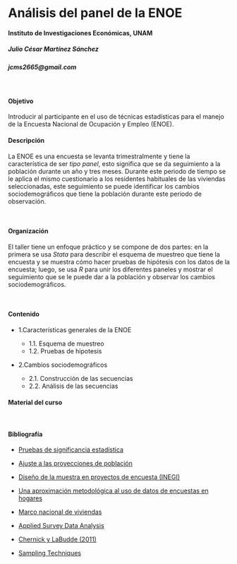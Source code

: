 
# Análisis del panel de la ENOE
#### Instituto de Investigaciones Económicas, UNAM
##### Julio César Martínez Sánchez 
##### _jcms2665@gmail.com_

<br>

#### Objetivo 

Introducir al participante en el uso de técnicas estadísticas para el manejo de la Encuesta Nacional de Ocupación y Empleo (ENOE). 
<br>

#### Descripción 

La ENOE es una encuesta se levanta trimestralmente y tiene la característica de ser _tipo panel_, esto significa que se da seguimiento a la población durante un año y tres meses. Durante este periodo de tiempo se le aplica el mismo cuestionario a los residentes habituales de las viviendas seleccionadas, este seguimiento se puede identificar los cambios sociodemográficos que tiene la población durante este periodo de observación.

<br>

#### Organización 

El taller tiene un enfoque práctico y se compone de dos partes: en la primera se usa *Stata* para describir el esquema de muestreo que tiene la encuesta y se muestra cómo hacer pruebas de hipótesis con los datos de la encuesta; luego, se usa *R* para  unir los diferentes paneles y mostrar el seguimiento que se le puede dar a la población y observar los cambios sociodemográficos.


<br>

#### Contenido

+ 1.Características generales de la ENOE
	+ 1.1. Esquema de muestreo	
	+ 1.2. Pruebas de hipotesis

+ 2.Cambios sociodemográficos
	+ 2.1. Construcción de las secuencias 
	+ 2.2. Análisis de las secuencias


#### Material del curso




<br>

#### **Bibliografía** 


* [Pruebas de significancia estadística](http://www.beta.inegi.org.mx/contenidos/proyectos/enchogares/regulares/enoe/doc/enoe_significancia.pdf)

* [Ajuste a las proyecciones de población](http://www.beta.inegi.org.mx/contenidos/proyectos/enchogares/regulares/enoe/doc/Nota_Result_Proy.pdf)

* [Diseño de la muestra en proyectos de encuesta (INEGI)](http://www.snieg.mx/contenidos/espanol/normatividad/doctos_genbasica/muestra_encuesta.pdf)

* [Una aproximación metodológica al uso de datos de encuestas en hogares](http://www.inegi.org.mx/rde/2017/05/01/una-aproximacion-metodologica-al-uso-de-datos-de-encuestas-en-hogares/)

* [Marco nacional de viviendas](http://www.inegi.org.mx/eventos/2013/Foro_Estadistica/doc/P-AnaMariaLanderos.pdf)

* [Applied Survey Data Analysis](http://www.isr.umich.edu/src/smp/asda/)

* [Chernick y LaBudde (2011)](http://www.ievbras.ru/ecostat/Kiril/R/Biblio/R_eng/Chernick2011.pdf)

* [Sampling Techniques](http://hbanaszak.mjr.uw.edu.pl/StatRozw/Books/Cochran_1977_Sampling%20Techniques.pdf)



